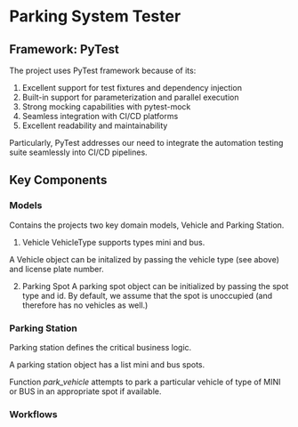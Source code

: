# Parking System Tester

## Framework: PyTest
The project uses PyTest framework because of its:
1. Excellent support for test fixtures and dependency injection 
2. Built-in support for parameterization and parallel execution 
3. Strong mocking capabilities with pytest-mock
4. Seamless integration with CI/CD platforms
5. Excellent readability and maintainability

Particularly, PyTest addresses our need to integrate the automation testing suite seamlessly into CI/CD pipelines. 

## Key Components
### Models
Contains the projects two key domain models, Vehicle and Parking Station. 
1. Vehicle 
VehicleType supports types mini and bus. 

A Vehicle object can be initalized by passing the vehicle type (see above) and license plate number. 

2. Parking Spot
A parking spot object can be initialized by passing the spot type and id. By default, we assume that the spot is unoccupied (and therefore has no vehicles as well.)

### Parking Station 
Parking station defines the critical business logic. 

A parking station object has a list mini and bus spots.

Function _park_vehicle_ attempts to park a particular vehicle of type of MINI or BUS in an appropriate spot if available. 

### Workflows

